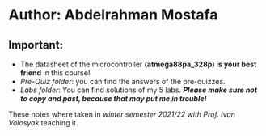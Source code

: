 # Author: Abdelrahman Mostafa

## Important:
- The datasheet of the microcontroller **(atmega88pa_328p) is your best friend** in this course!
- *Pre-Quiz folder*: you can find the answers of the pre-quizzes.
- *Labs folder*: You can find solutions of my 5 labs. **_Please make sure not to copy and past, because that may put me in trouble!_**


These notes where taken in *winter semester 2021/22 with Prof. Ivan Volosyak* teaching it.